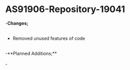 # AS91906-Repository-19041

-**Changes;** <br /><br />
- Removed unused features of code<br />
<br />
-**Planned Additions;** <br /><br />
- 